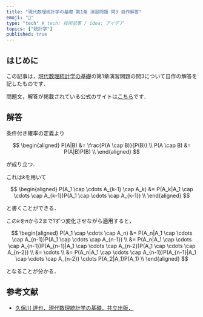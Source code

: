 ```yaml
---
title: "現代数理統計学の基礎 第1章 演習問題 問3 自作解答"
emoji: "💎"
type: "tech" # tech: 技術記事 / idea: アイデア
topics: ["統計学"]
published: true
---
```



## はじめに

この記事は，[現代数理統計学の基礎](https://www.kyoritsu-pub.co.jp/book/b10003681.html)の第1章演習問題の問3について自作の解答を記したものです．

問題文，解答が掲載されている公式のサイトは[こちら](https://sites.google.com/site/ktatsuya77/)です．

## 解答

条件付き確率の定義より

$$
\begin{aligned}
P(A|B) &= \frac{P(A \cap B)}{P(B)} \\
P(A \cap B) &= P(A|B)P(B) \\
\end{aligned}
$$

が成り立つ．

これは$k$を用いて

$$
\begin{aligned}
P(A_1 \cap \cdots A_{k-1} \cap A_k)
&= P(A_k|A_1 \cap \cdots \cap A_{k-1})P(A_1 \cap \cdots \cap A_{k-1}) \\
\end{aligned}
$$

と書くことができる．

この$k$を$n$から$2$まで$1$ずつ変化させながら適用すると，

$$
\begin{aligned}
P(A_1 \cap \cdots \cap A_n)
&= P(A_n|A_1 \cap \cdots \cap A_{n-1})P(A_1 \cap \cdots \cap A_{n-1}) \\
&= P(A_n|A_1 \cap \cdots \cap A_{n-1})P(A_{n-1}|A_1 \cap \cdots \cap A_{n-2})P(A_1 \cap \cdots \cap A_{n-2}) \\
&= \cdots \\
&= P(A_n|A_1 \cap \cdots \cap A_{n-1})P(A_{n-1}|A_1 \cap \cdots \cap A_{n-2}) \cdots P(A_2|A_1)P(A_1) \\
\end{aligned}
$$

となることが分かる．

## 参考文献

- [久保川 達也．現代数理統計学の基礎．共立出版．](https://www.kyoritsu-pub.co.jp/book/b10003681.html)
